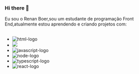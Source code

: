 ### Hi there 📝

Eu sou o Renan Boer,sou um estudante de programação Front End,atualmente estou aprendendo e criando projetos com:
<br>
<br>
* <img src="https://img.shields.io/badge/HTML5-E34F26?style=for-the-badge&logo=html5&logoColor=white" alt="html-logo"/>
*  <img src="https://img.shields.io/badge/CSS3-1572B6?style=for-the-badge&logo=css3&logoColor=white alt=CSS-logo"/>
* <img src="https://img.shields.io/badge/JavaScript-F7DF1E?style=for-the-badge&logo=javascript&logoColor=black" alt="javascript-logo"/>
* <img src="https://img.shields.io/badge/Node.js-43853D?style=for-the-badge&logo=node.js&logoColor=white" alt="node-logo"/>
* <img src="https://img.shields.io/badge/TypeScript-007ACC?style=for-the-badge&logo=typescript&logoColor=white" alt="typescript-logo"/>
* <img src="https://img.shields.io/badge/React-20232A?style=for-the-badge&logo=react&logoColor=61DAFB" alt="react-logo"/>
